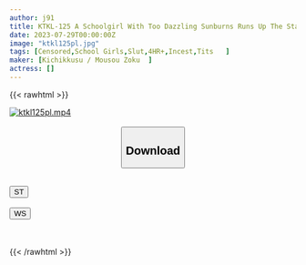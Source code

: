 ```yaml
---
author: j91
title: KTKL-125 A Schoolgirl With Too Dazzling Sunburns Runs Up The Stairs To Adulthood... 7SEX Recording 4 Hours
date: 2023-07-29T00:00:00Z
image: "ktkl125pl.jpg"
tags: [Censored,School Girls,Slut,4HR+,Incest,Tits	 ]
maker: [Kichikkusu / Mousou Zoku  ]
actress: []
---
```



{{< rawhtml >}}

<div class="video" data-videoid="Y1Pyoaw6KpUvW84">
    <a href="javascript:;">
        <img src="https://my.j91.asia/posts/ktkl125pl/ktkl125pl.jpg" width="WIDTH" height="HEIGHT" alt="ktkl125pl.mp4" loading="lazy">
    </a>
</div>

<script type="text/javascript" src="https://j91.asia/asset/on-demand-st.js"></script>

<br>
  <link rel="stylesheet" href="https://j91.asia/asset/bs5.css">
  
  <center>
  <button class="btn btn-primary" type="button" data-bs-toggle="collapse" data-bs-target=".multi-collapse" aria-expanded="false" aria-controls="multiCollapseExample1 multiCollapseExample2"><h2>Download</h2></button></center>
</p>
<div class="row">
  <div class="col">
    <div class="collapse multi-collapse" id="multiCollapseExample1">
      <div class="card card-body">
	      	      <br>
<div class="buttons">  
<a href="https://streamtape.to/v/Y1Pyoaw6KpUvW84"><button class="btn-hover color-3"><i class="fa fa-download"></i> ST</button></a></div>
    </div>
  </div>
</div>
  <div class="col">
    <div class="collapse multi-collapse" id="multiCollapseExample2">
      <div class="card card-body">
	      <br>
<div class="buttons">
    <a href="https://streamruby.com/ofxle3n4yjz2.html"><button class="btn-hover color-9"><i class="fa fa-download"></i> WS</button></a></div>
<br><br>
      </div>
    </div>
  </div>
</div>

{{< /rawhtml >}}
